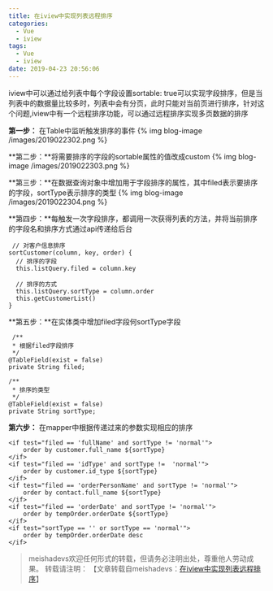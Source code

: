 ```yaml
---
title: 在iview中实现列表远程排序
categories:
  - Vue
  - iview
tags:
  - Vue
  - iview
date: 2019-04-23 20:56:06
---
```


iview中可以通过给列表中每个字段设置sortable: true可以实现字段排序，但是当列表中的数据量比较多时，列表中会有分页，此时只能对当前页进行排序，针对这个问题,iview中有一个远程排序功能，可以通过远程排序实现多页数据的排序
<!--more-->

**第一步：** 在Table中监听触发排序的事件
{% img blog-image /images/2019022302.png %}

**第二步：**将需要排序的字段的sortable属性的值改成custom
{% img blog-image /images/2019022303.png %}

**第三步：**在数据查询对象中增加用于字段排序的属性，其中filed表示要排序的字段，sortType表示排序的类型
{% img blog-image /images/2019022304.png %}

**第四步：**每触发一次字段排序，都调用一次获得列表的方法，并将当前排序的字段名和排序方式通过api传递给后台

	 // 对客户信息排序
	sortCustomer(column, key, order) {
	  // 排序的字段
	  this.listQuery.filed = column.key

	  // 排序的方式
	  this.listQuery.sortType = column.order
	  this.getCustomerList()
	}

**第五步：**在实体类中增加filed字段何sortType字段

	 /**
	 * 根据filed字段排序
	 */
	@TableField(exist = false)
	private String filed;

	/**
	 * 排序的类型
	 */
	@TableField(exist = false)
	private String sortType;

**第六步：** 在mapper中根据传递过来的参数实现相应的排序

	<if test="filed == 'fullName' and sortType != 'normal'">
		order by customer.full_name ${sortType}
	</if>
	<if test="filed == 'idType' and sortType !=  'normal'">
		order by customer.id_type ${sortType}
	</if>
	<if test="filed == 'orderPersonName' and sortType != 'normal'">
		order by contact.full_name ${sortType}
	</if>
	<if test="filed == 'orderDate' and sortType != 'normal'">
		order by tempOrder.orderDate ${sortType}
	</if>
	<if test="sortType == '' or sortType == 'normal'">
		order by tempOrder.orderDate desc
	</if>

> meishadevs欢迎任何形式的转载，但请务必注明出处，尊重他人劳动成果。
转载请注明： 【文章转载自meishadevs：[在iview中实现列表远程排序](http://meishadevs.com/blog/在iview中实现列表远程排序/)】